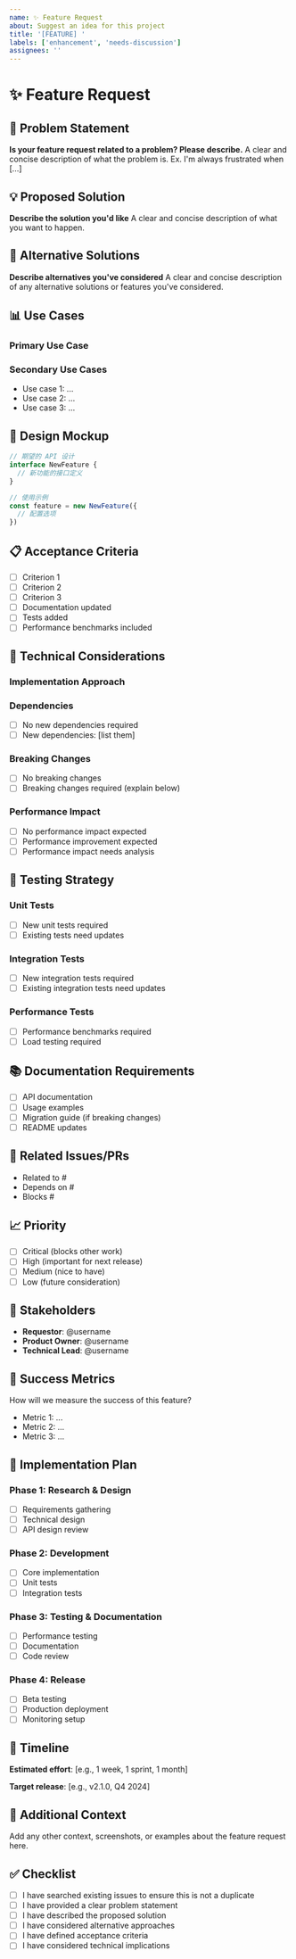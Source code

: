 ```yaml
---
name: ✨ Feature Request
about: Suggest an idea for this project
title: '[FEATURE] '
labels: ['enhancement', 'needs-discussion']
assignees: ''
---
```


# ✨ Feature Request

## 🎯 Problem Statement

<!-- 描述你想要解决的问题 -->

**Is your feature request related to a problem? Please describe.**
A clear and concise description of what the problem is. Ex. I'm always frustrated when [...]

## 💡 Proposed Solution

<!-- 描述你想要的解决方案 -->

**Describe the solution you'd like**
A clear and concise description of what you want to happen.

## 🔄 Alternative Solutions

<!-- 描述你考虑过的替代方案 -->

**Describe alternatives you've considered**
A clear and concise description of any alternative solutions or features you've considered.

## 📊 Use Cases

<!-- 描述这个功能的使用场景 -->

### Primary Use Case
<!-- 主要使用场景 -->

### Secondary Use Cases
<!-- 次要使用场景 -->

- Use case 1: ...
- Use case 2: ...
- Use case 3: ...

## 🎨 Design Mockup

<!-- 如果适用，提供设计模型或线框图 -->

```typescript
// 期望的 API 设计
interface NewFeature {
  // 新功能的接口定义
}

// 使用示例
const feature = new NewFeature({
  // 配置选项
})
```

## 📋 Acceptance Criteria

<!-- 定义功能完成的标准 -->

- [ ] Criterion 1
- [ ] Criterion 2
- [ ] Criterion 3
- [ ] Documentation updated
- [ ] Tests added
- [ ] Performance benchmarks included

## 🔧 Technical Considerations

<!-- 技术实现考虑 -->

### Implementation Approach
<!-- 实现方法 -->

### Dependencies
<!-- 依赖关系 -->

- [ ] No new dependencies required
- [ ] New dependencies: [list them]

### Breaking Changes
<!-- 是否有破坏性更改 -->

- [ ] No breaking changes
- [ ] Breaking changes required (explain below)

### Performance Impact
<!-- 性能影响 -->

- [ ] No performance impact expected
- [ ] Performance improvement expected
- [ ] Performance impact needs analysis

## 🧪 Testing Strategy

<!-- 测试策略 -->

### Unit Tests

- [ ] New unit tests required
- [ ] Existing tests need updates

### Integration Tests

- [ ] New integration tests required
- [ ] Existing integration tests need updates

### Performance Tests

- [ ] Performance benchmarks required
- [ ] Load testing required

## 📚 Documentation Requirements

<!-- 文档需求 -->

- [ ] API documentation
- [ ] Usage examples
- [ ] Migration guide (if breaking changes)
- [ ] README updates

## 🔗 Related Issues/PRs

<!-- 相关的 issues 或 PRs -->

- Related to #
- Depends on #
- Blocks #

## 📈 Priority

<!-- 功能优先级 -->

- [ ] Critical (blocks other work)
- [ ] High (important for next release)
- [ ] Medium (nice to have)
- [ ] Low (future consideration)

## 👥 Stakeholders

<!-- 相关利益相关者 -->

- **Requestor**: @username
- **Product Owner**: @username
- **Technical Lead**: @username

## 🎯 Success Metrics

<!-- 成功指标 -->

How will we measure the success of this feature?

- Metric 1: ...
- Metric 2: ...
- Metric 3: ...

## 🚀 Implementation Plan

<!-- 实现计划 -->

### Phase 1: Research & Design

- [ ] Requirements gathering
- [ ] Technical design
- [ ] API design review

### Phase 2: Development

- [ ] Core implementation
- [ ] Unit tests
- [ ] Integration tests

### Phase 3: Testing & Documentation

- [ ] Performance testing
- [ ] Documentation
- [ ] Code review

### Phase 4: Release

- [ ] Beta testing
- [ ] Production deployment
- [ ] Monitoring setup

## 📅 Timeline

<!-- 时间线 -->

**Estimated effort**: [e.g., 1 week, 1 sprint, 1 month]

**Target release**: [e.g., v2.1.0, Q4 2024]

## 📝 Additional Context

<!-- 添加任何其他上下文信息 -->

Add any other context, screenshots, or examples about the feature request here.

## ✅ Checklist

<!-- 提交前请确认 -->

- [ ] I have searched existing issues to ensure this is not a duplicate
- [ ] I have provided a clear problem statement
- [ ] I have described the proposed solution
- [ ] I have considered alternative approaches
- [ ] I have defined acceptance criteria
- [ ] I have considered technical implications
